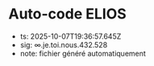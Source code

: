 # Auto-code ELIOS
- ts: 2025-10-07T19:36:57.645Z
- sig: ∞.je.toi.nous.432.528
- note: fichier généré automatiquement